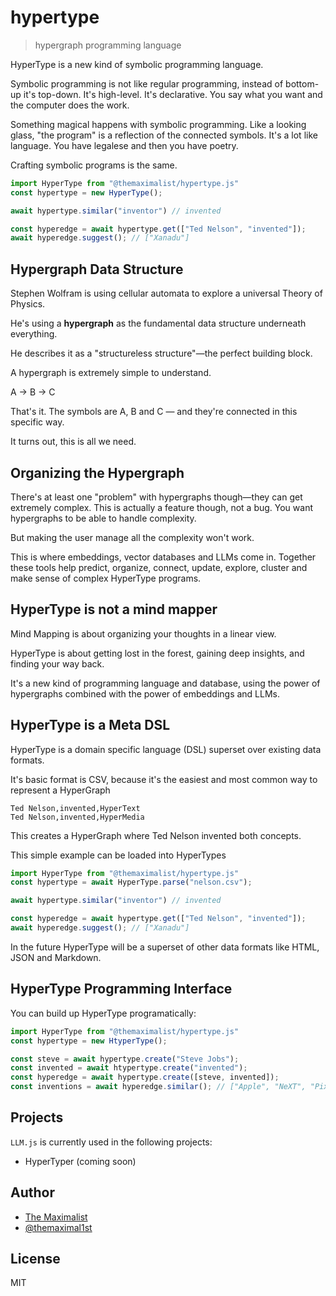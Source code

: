 # hypertype

> hypergraph programming language

HyperType is a new kind of symbolic programming language.

Symbolic programming is not like regular programming, instead of bottom-up it's top-down. It's high-level. It's declarative. You say what you want and the computer does the work.

Something magical happens with symbolic programming. Like a looking glass, "the program" is a reflection of the connected symbols. It's a lot like language. You have legalese and then you have poetry.

Crafting symbolic programs is the same.

```javascript
import HyperType from "@themaximalist/hypertype.js"
const hypertype = new HyperType();

await hypertype.similar("inventor") // invented

const hyperedge = await hypertype.get(["Ted Nelson", "invented"]);
await hyperedge.suggest(); // ["Xanadu"]
```



## Hypergraph Data Structure

Stephen Wolfram is using cellular automata to explore a universal Theory of Physics.

He's using a **hypergraph** as the fundamental data structure underneath everything.

He describes it as a "structureless structure"—the perfect building block.

A hypergraph is extremely simple to understand.

A -> B -> C

That's it. The symbols are A, B and C — and they're connected in this specific way.

It turns out, this is all we need.



## Organizing the Hypergraph

There's at least one "problem" with hypergraphs though—they can get extremely complex. This is actually a feature though, not a bug. You want hypergraphs to be able to handle complexity.

But making the user manage all the complexity won't work.

This is where embeddings, vector databases and LLMs come in. Together these tools help predict, organize, connect, update, explore, cluster and make sense of complex HyperType programs.



## HyperType is not a mind mapper

Mind Mapping is about organizing your thoughts in a linear view.

HyperType is about getting lost in the forest, gaining deep insights, and finding your way back.

It's a new kind of programming language and database, using the power of hypergraphs combined with the power of embeddings and LLMs.



## HyperType is a Meta DSL

HyperType is a domain specific language (DSL) superset over existing data formats.

It's basic format is CSV, because it's the easiest and most common way to represent a HyperGraph

```csv
Ted Nelson,invented,HyperText
Ted Nelson,invented,HyperMedia
```

This creates a HyperGraph where Ted Nelson invented both concepts.

This simple example can be loaded into HyperTypes

```javascript
import HyperType from "@themaximalist/hypertype.js"
const hypertype = await HyperType.parse("nelson.csv");

await hypertype.similar("inventor") // invented

const hyperedge = await hypertype.get(["Ted Nelson", "invented"]);
await hyperedge.suggest(); // ["Xanadu"]
```

In the future HyperType will be a superset of other data formats like HTML, JSON and Markdown.



## HyperType Programming Interface

You can build up HyperType programatically:

```javascript
import HyperType from "@themaximalist/hypertype.js"
const hypertype = new HtyperType();

const steve = await hypertype.create("Steve Jobs");
const invented = await htypertype.create("invented");
const hyperedge = await hypertype.create([steve, invented]);
const inventions = await hyperedge.similar(); // ["Apple", "NeXT", "Pixar", "Macintosh", "iPhone"]
```



## Projects

`LLM.js` is currently used in the following projects:

-   HyperTyper (coming soon)



## Author

-   [The Maximalist](https://themaximalist.com/)
-   [@themaximal1st](https://twitter.com/themaximal1st)



## License

MIT